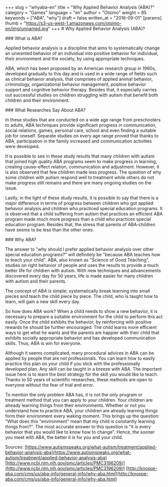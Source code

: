 +++
slug = "whyaba-en"
title = "Why Applied Behavior Analysis (ABA)?"
category = "Games"
language = "en"
author = "Otsimo"
weight = 85
keywords = ["ABA", "why"]
draft = false
written_at = "2016-09-01"
[params]
thumb = "https://s3-us-west-1.amazonaws.com/otsimo-en/img/unnamed.jpg"
+++
# Why Applied Behavior Analysis (ABA)?

### What is ABA?

Applied behavior analysis is a discipline that aims to systematically change an unwanted behavior of an individual into positive behavior for individual, their environment and the society, by using appropriate techniques.

ABA, which has been proposed by an American research group in 1960s, developed gradually to this day and is used in a wide range of fields such as clinical behavior analysis, that comprises of applied animal behavior, criminology, organizational behavior management, positive behavior support and cognitive behavior therapy. Besides that, it especially carries out successful studies on children struggling with autism that benefit both children and their environment.

### What Researches Say About ABA?

In these studies that are conducted on a wide age range from preschoolers to adults, ABA techniques provide significant progress in communication, social relations, games, personal care, school and even finding a suitable job for oneself. Separate studies on every age range proved that thanks to ABA, participation in the family increased and communication activities were developed.

It is possible to see in these study results that many children with autism that joined high quality ABA programs seem to make progress in learning, creating cause-effect relation, communication and adjustment. However, it is also observed that few children made less progress. The question of why some children with autism respond well to treatment while others do not make progress still remains and there are many ongoing studies on the issue.

Lastly, in the light of these study results, it is possible to say that there is a major difference in terms of progress between children who got applied behavior analysis and children who practiced special education programs. It is observed that a child suffering from autism that practices an efficient ABA program made much more progress than a child who practices special education program. Besides that, the stress that parents of ABA-children have seems to be less than the other ones.

### Why ABA?

The answer to &quot;why should I prefer applied behavior analysis over other special education programs?&quot; will definitely be &quot;because ABA teaches how to teach your child&quot;. ABA, also known as &quot;Science of Good Teaching&quot;, studies on right behavior of people and uses the results to provide a much better life for children with autism. With new techniques and advancements discovered every day for 50 years, life is made easier for many children with autism and their parents.

The concept of ABA is simple; systematically break learning into small pieces and teach the child piece by piece. The child, who is taught how to learn, will gain a new skill every day.

So how does ABA work? When a child needs to show a new behavior, it is necessary to prepare a suitable environment for the child to perform this act easily. Once the child exhibits the behavior, by reinforcing with positive rewards he should be further encouraged. The child learns more efficient ways to get what he wants and the parents are happier with their child that exhibits socially appropriate behavior and has developed communication skills. Thus, ABA is win for everyone.

Although it seems complicated, many procedural advices in ABA can be applied by people that are not professionals. You can learn how to easily practice this plan on your child if you stick with the professionally developed plan. Any skill can be taught in a breeze with ABA. The important issue here is to learn the best strategy for the skill you would like to teach. Thanks to 50 years of scientific researches, these methods are open to everyone without the fear of trial and error.

To mention the only problem ABA has, it is not the only program or treatment method that you can apply to your children. Your children are already learning things from their environments. Whether or not you understand how to practice ABA, your children are already learning things form their environment every waking moment. This brings up the question: &quot;What does this &quot;environment&quot; mean that my child is constantly learning things from?&quot;. The most accurate answer to this question is &quot;it is every behavior that you would like to know how to change&quot;. Hence, the sooner you meet with ABA, the better it is for you and your child.

Sources:
[https://www.autismspeaks.org/what-autism/treatment/applied-behavior-analysis-aba](https://www.autismspeaks.org/what-autism/treatment/applied-behavior-analysis-aba)
[http://www.ncbi.nlm.nih.gov/pmc/articles/PMC3196209/](http://www.ncbi.nlm.nih.gov/pmc/articles/PMC3196209/)
[http://knospe-aba.com/cms/us/aba-info/general-info/why-aba.html](http://knospe-aba.com/cms/us/aba-info/general-info/why-aba.html)
